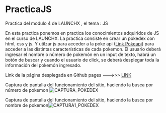 # PracticaJS
Practica del modulo 4 de LAUNCHX , el tema : JS



En esta practica ponemos en practica los conocimientos adquiridos de JS en el curso de LAUNCHX. La practica consiste en crear un pokedex con html, css y js. Y utilzar js para acceder a la poke api ([Link Pokeapi](https://pokeapi.co/)) para acceder a las distintas características de cada pokemon. El usuario deberá ingresar el nombre o número de pokemón en un input de texto, habrá un botón de buscar y cuando el usuario de click, se deberá desplegar toda la información del pokemón ingresado.

Link de la página desplegada en Github pages --->>> [LINK](https://robertoperedo.github.io/PracticaJS/)

Captura de pantalla del funcionamiento del sitio, haciendo la busca por número de pokemon
![CAPTURA_POKEDEX](https://user-images.githubusercontent.com/99369122/159145582-07564c12-a756-41d7-a32b-e42201b81897.png)


Captura de pantalla del funcionamiento del sitio, haciendo la busca por nombre de pokemon![CAPTURA1_POKEDEX](https://user-images.githubusercontent.com/99369122/159145587-cf6fcef0-d61e-4ed8-8245-be6e02e4282d.png)
